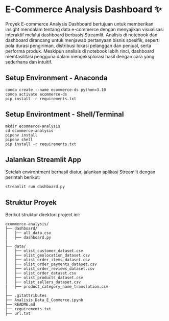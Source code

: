 # E-Commerce Analysis Dashboard ✨
Proyek E-commerce Analysis Dashboard bertujuan untuk memberikan insight mendalam tentang data e-commerce dengan menyajikan visualisasi interaktif melalui dashboard berbasis Streamlit. Analisis di notebook dan dashboard dirancang untuk menjawab pertanyaan bisnis spesifik, seperti pola durasi pengiriman, distribusi lokasi pelanggan dan penjual, serta performa produk. Meskipun analisis di notebook lebih rinci, dashboard memfasilitasi pengguna dalam mengeksplorasi hasil dengan cara yang sederhana dan intuitif.

## Setup Environment - Anaconda
```
conda create --name ecommerce-ds python=3.10
conda activate ecommerce-ds
pip install -r requirements.txt
```

## Setup Environtment - Shell/Terminal
```
mkdir ecommerce-analysis
cd ecommerce-analysis
pipenv install
pipenv shell
pip install -r requirements.txt
```

## Jalankan Streamlit App
Setelah environtment berhasil diatur, jalankan aplikasi Streamlit dengan perintah berikut:
```
streamlit run dashboard.py
```

## Struktur Proyek
Berikut struktur direktori project ini:
```
ecommerce-analysis/
├── dashboard/
│   ├── all_data.csv 
│   ├── dashboard.py
|
├── data/
│   ├── olist_customer_dataset.csv
│   ├── olist_geolocation_dataset.csv
│   ├── olist_order_items_dataset.csv
│   ├── olist_order_payments_dataset.csv
│   ├── olist_order_reviews_dataset.csv
│   ├── olist_order_dataset.csv
│   ├── olist_products_dataset.csv
│   ├── olist_sellers_dataset.csv
|   ├── product_category_name_translation.csv
│       
├── .gitattributes
├── Analisis_Data_E_Commerce.ipynb
├── README.md
├── requirements.txt                     
├── url.txt              
```